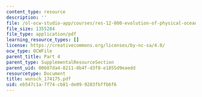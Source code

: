 ```yaml
---
content_type: resource
description: ''
file: /ol-ocw-studio-app/courses/res-12-000-evolution-of-physical-oceanography-spring-2007/eb547c1a7f74cb81de099283fbffb6f6_wunsch_174175.pdf
file_size: 1355284
file_type: application/pdf
learning_resource_types: []
license: https://creativecommons.org/licenses/by-nc-sa/4.0/
ocw_type: OCWFile
parent_title: Part 4
parent_type: SupplementalResourceSection
parent_uid: 00687da4-8211-8b4f-d3f8-e1855d9eaedd
resourcetype: Document
title: wunsch_174175.pdf
uid: eb547c1a-7f74-cb81-de09-9283fbffb6f6
---
```

